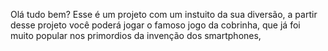 Olá tudo bem?
Esse é um projeto com um instuito da sua diversão, a partir desse projeto você poderá jogar o famoso jogo da cobrinha, que já foi muito popular nos primordios da invenção dos smartphones,